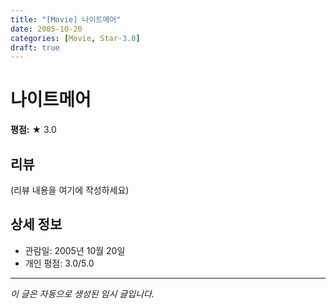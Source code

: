 ```yaml
---
title: "[Movie] 나이트메어"
date: 2005-10-20
categories: [Movie, Star-3.0]
draft: true
---
```


# 나이트메어

**평점:** ★ 3.0

## 리뷰

(리뷰 내용을 여기에 작성하세요)

## 상세 정보

- 관람일: 2005년 10월 20일
- 개인 평점: 3.0/5.0

---

*이 글은 자동으로 생성된 임시 글입니다.*
